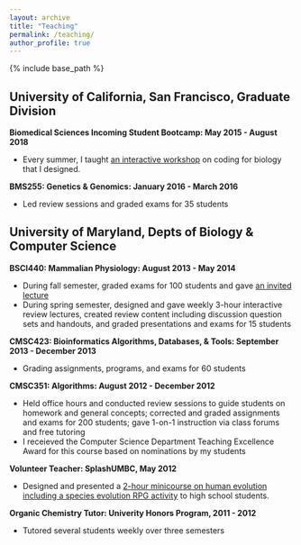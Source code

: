 ```yaml
---
layout: archive
title: "Teaching"
permalink: /teaching/
author_profile: true
---
```


{% include base_path %}


## University of California, San Francisco, Graduate Division

**Biomedical Sciences Incoming Student Bootcamp: May 2015 - August 2018**
* Every summer, I taught [an interactive workshop](https://github.com/emilyasterjones/BMS-coding-bootcamp) on coding for biology that I designed.

**BMS255: Genetics & Genomics: January 2016 - March 2016**
* Led review sessions and graded exams for 35 students

## University of Maryland, Depts of Biology & Computer Science

**BSCI440: Mammalian Physiology: August 2013 - May 2014**
* During fall semester, graded exams for 100 students and gave [an invited lecture](../files/BSCI440_invited_lecture.pdf)
* During spring semester, designed and gave weekly 3-hour interactive review lectures, created review content including discussion question sets and handouts, and graded presentations and exams for 15 students

**CMSC423: Bioinformatics Algorithms, Databases, & Tools: September 2013 - December 2013**
* Grading assignments, programs, and exams for 60 students

**CMSC351: Algorithms: August 2012 - December 2012**
* Held office hours and conducted review sessions to guide students on homework and general concepts; corrected and graded assignments and exams for 200 students; gave 1-on-1 instruction via class forums and free tutoring
* I receieved the Computer Science Department Teaching Excellence Award for this course based on nominations by my students

**Volunteer Teacher: SplashUMBC, May 2012**
* Designed and presented a [2-hour minicourse on human evolution including a species evolution RPG activity](../files/SPLASH_talk.zip) to high school students.

**Organic Chemistry Tutor: Univerity Honors Program, 2011 - 2012**
* Tutored several students weekly over three semesters